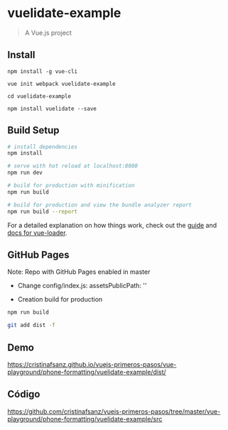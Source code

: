 # vuelidate-example

> A Vue.js project

## Install

```
npm install -g vue-cli

vue init webpack vuelidate-example

cd vuelidate-example

npm install vuelidate --save

```

## Build Setup

``` bash
# install dependencies
npm install

# serve with hot reload at localhost:8080
npm run dev

# build for production with minification
npm run build

# build for production and view the bundle analyzer report
npm run build --report
```

For a detailed explanation on how things work, check out the [guide](http://vuejs-templates.github.io/webpack/) and [docs for vue-loader](http://vuejs.github.io/vue-loader).

## GitHub Pages

Note: Repo with GitHub Pages enabled in master

- Change config/index.js: assetsPublicPath: ''

- Creation build for production

``` bash
npm run build

git add dist -f
```

## Demo

https://cristinafsanz.github.io/vuejs-primeros-pasos/vue-playground/phone-formatting/vuelidate-example/dist/

## Código

https://github.com/cristinafsanz/vuejs-primeros-pasos/tree/master/vue-playground/phone-formatting/vuelidate-example/src
